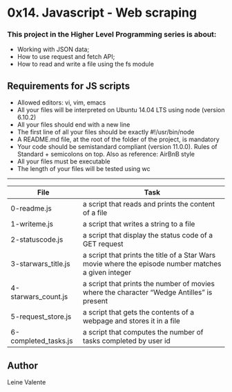 # 0x14. Javascript - Web scraping

### This project in the Higher Level Programming series is about:

 * Working with JSON data;
 * How to use request and fetch API;
 * How to read and write a file using the fs module

## Requirements for JS scripts

 * Allowed editors: vi, vim, emacs
 * All your files will be interpreted on Ubuntu 14.04 LTS using node (version 6.10.2)
 * All your files should end with a new line
 * The first line of all your files should be exactly #!/usr/bin/node
 * A README.md file, at the root of the folder of the project, is mandatory
 * Your code should be semistandard compliant (version 11.0.0). Rules of Standard + semicolons on top. Also as reference: AirBnB style
 * All your files must be executable
 * The length of your files will be tested using wc

---
File|Task
---|---
0-readme.js |  a script that reads and prints the content of a file
1-writeme.js |  a script that writes a string to a file
2-statuscode.js | a script that display the status code of a GET request
3-starwars_title.js | a script that prints the title of a Star Wars movie where the episode number matches a given integer
4-starwars_count.js | a script that prints the number of movies where the character “Wedge Antilles” is present
5-request_store.js | a script that gets the contents of a webpage and stores it in a file
6-completed_tasks.js | a script that computes the number of tasks completed by user id

## Author
Leine Valente
